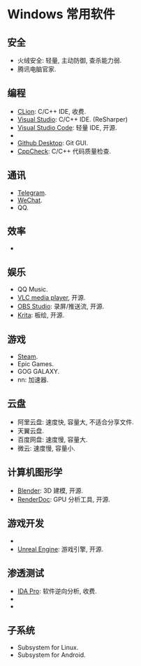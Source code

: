 # Windows 常用软件

## 安全

- 火绒安全: 轻量, 主动防御, 查杀能力弱.
- 腾讯电脑官家.

## 编程

- [CLion]: C/C++ IDE, 收费.
- [Visual Studio]: C/C++ IDE. (ReSharper)
- [Visual Studio Code]: 轻量 IDE, 开源.
- [Git]: 版本控制.
- [Github Desktop]: Git GUI.
- [CppCheck]: C/C++ 代码质量检查.

## 通讯

- [Telegram].
- [WeChat].
- QQ.

## 效率

- [Everything]: 快速的硬盘文件搜索.

## 娱乐

- QQ Music.
- [VLC media player], 开源.
- [OBS Studio]: 录屏/推送流, 开源.
- [Krita]: 板绘, 开源.

## 游戏

- [Steam].
- Epic Games.
- GOG GALAXY.
- nn: 加速器.

## 云盘

- 阿里云盘: 速度快, 容量大, 不适合分享文件.
- 天翼云盘.
- 百度网盘: 速度慢, 容量大.
- 微云: 速度慢, 容量小.

## 计算机图形学

- [Blender]: 3D 建模, 开源.
- [RenderDoc]: GPU 分析工具, 开源.

## 游戏开发

- [Unity]: 游戏引擎.
- [Unreal Engine]: 游戏引擎, 开源.

## 渗透测试

- [IDA Pro]: 软件逆向分析, 收费.
- [VMware]: 虚拟机.
- [Maltego]: 信息收集.

## 子系统

- Subsystem for Linux.
- Subsystem for Android.

[CLion]:              https://www.jetbrains.com/clion/
[Visual Studio]:      https://www.visualstudio.com/
[Visual Studio Code]: https://code.visualstudio.com/
[Git]:                https://git-scm.com/
[Github Desktop]:     https://desktop.github.com/
[CppCheck]:           https://cppcheck.sourceforge.io/
[Telegram]:           https://web.telegram.org/
[WeChat]:             https://www.wechat.com/
[Everything]:         https://www.voidtools.com/
[VLC media player]:   https://www.videolan.org/
[OBS Studio]:         https://obsproject.com/
[Krita]:              https://krita.org/
[Steam]:              https://store.steampowered.com/
[Blender]:            https://www.blender.org/
[RenderDoc]:          https://renderdoc.org/
[Unity]:              https://unity.com/
[Unreal Engine]:      https://www.unrealengine.com/
[IDA Pro]:            https://hex-rays.com/ida-pro/
[VMware]:             https://www.vmware.com/
[Maltego]:            https://www.maltego.com/

